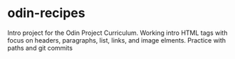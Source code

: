 # odin-recipes
Intro project for the Odin Project Curriculum. Working intro HTML tags with focus on headers, paragraphs, list, links, and image elments. Practice with paths and git commits